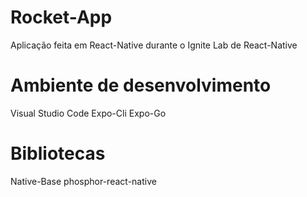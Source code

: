 # Rocket-App

Aplicação feita em React-Native durante o Ignite Lab de React-Native

# Ambiente de desenvolvimento

Visual Studio Code
Expo-Cli
Expo-Go

# Bibliotecas 

Native-Base
phosphor-react-native
